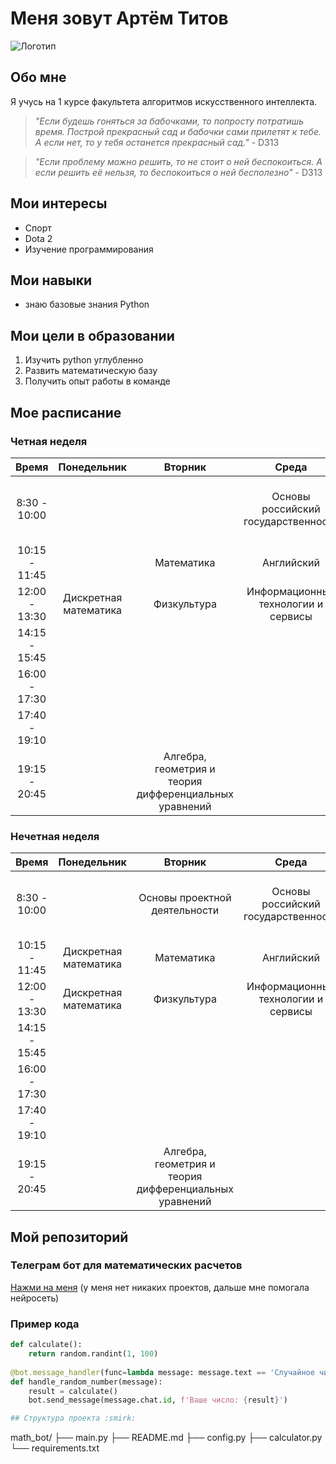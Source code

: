 # Меня зовут Артём Титов
![Логотип](https://sun9-71.userapi.com/s/v1/if2/JgjunsI8821iwr2RJSjxmvPmn781qPdm3AcRjR-lmgap4If6bL6_vVV3NDTO6ZNUhM-L-uU67ofcIZR-wFtCGARV.jpg?quality=95&as=32x24,48x36,72x54,108x81,160x120,240x180,360x270,480x360,540x405,640x480,720x540,1080x810,1179x884&from=bu&cs=1179x0)


## Обо мне

Я учусь на 1 курсе факультета алгоритмов искусственного интеллекта.

> *"Если будешь гоняться за бабочками, то попросту потратишь время. Построй прекрасный сад и бабочки сами прилетят к тебе.
 А если нет, то у тебя останется прекрасный сад."* - D313

 > *"Если проблему можно решить, то не стоит о ней беспокоиться. А если решить её нельзя, то беспокоиться о ней бесполезно"* - D313


## Мои интересы

- Спорт
- Dota 2
- Изучение программирования


## Мои навыки
- знаю базовые знания Python


## Мои цели в образовании
1. Изучить python углубленно
2. Развить математическую базу
3. Получить опыт работы в команде

## Мое расписание
### Четная неделя
|Время       |Понедельник             |Вторник | Среда | Четверг| Пятница | Суббота | 
|:----------:|:----------------------:|:---:|:---:|:---:|:---:|:---:|
|8:30 - 10:00 |                     |                              |  Основы российский государственности          |     Анализ данных и искусственный интеллект       |   Алгебра, геометрия и теория дифференциальных уравнений   |       Математика     |
|10:15 - 11:45|                     |Математика                                                 |             Английский                  |                          |                                                            |             Математика        | 
|12:00 - 13:30|Дискретная математика|Физкультура                                           |         Информационные технологии и сервисы         |        Физкультура              |                        |                |
|14:15 - 15:45|                     |                                                      || Программирование|||
|16:00 - 17:30|                     |                                                      |                                                              |   Программирование          |                         |                  |
|17:40 - 19:10|                     |                                                      |                                                         |           |                    |                  |
|19:15 - 20:45|                     |Алгебра, геометрия и теория дифференциальных уравнений|                                                         |                |                         |                  |

### Нечетная неделя
|Время|Понедельник|Вторник | Среда | Четверг| Пятница | Суббота | 
|:---:|:---:|:---:|:---:|:---:|:---:|:---:|
|8:30 - 10:00|     |     Основы проектной деятельности     |  Основы российский государственности          |     Анализ данных и искусственный интеллект       |         Алгебра, геометрия и теория дифференциальных уравнений   |       Математика     |
|10:15 - 11:45|      Дискретная математика  |      Математика           |             Английский                  |                                                    |                                                            |             Математика        | 
|12:00 - 13:30|    Дискретная математика     |   Физкультура            |         Информационные технологии и сервисы         |        Физкультура              |                        |                |
|14:15 - 15:45|||| Программирование|||
|16:00 - 17:30|||                                                         |   Программирование          |                         |                  |
|17:40 - 19:10|                                |                       |                                                         |           |        Информационные технологии и сервисы                 |                  |
|19:15 - 20:45|                                |           Алгебра, геометрия и теория дифференциальных уравнений            |                                                         |         Анализ данных и искусственный интеллект         |                         |                  |

## Мой репозиторий 
### Телеграм бот для математических расчетов
[Нажми на меня](https://github.com/RoadToDestiny/about_me) (у меня нет никаких проектов, дальше мне помогала нейросеть)

### Пример кода
```python
def calculate():
    return random.randint(1, 100)
    
@bot.message_handler(func=lambda message: message.text == 'Случайное число')
def handle_random_number(message):
    result = calculate()
    bot.send_message(message.chat.id, f'Ваше число: {result}')

## Структура проекта :smirk:
```
math_bot/
├── main.py
├── README.md
├── config.py
├── calculator.py
└── requirements.txt

```



